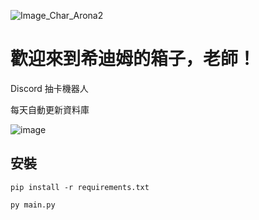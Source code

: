 ![Image_Char_Arona2](https://github.com/henryauyong/ShittimChestDiscordBot/assets/26832631/e1c7de59-2520-4107-83bc-858fec3a3ecc)

# 歡迎來到希迪姆的箱子，老師！

Discord 抽卡機器人

每天自動更新資料庫

![image](https://github.com/henryauyong/ShittimChestDiscordBot/assets/26832631/b0ddcdc6-483e-49b3-949a-d379ea3385b1)

## 安裝

``pip install -r requirements.txt``

``py main.py``
